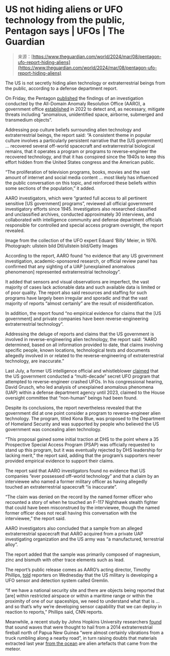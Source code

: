 <!--yml
category: 未分类
date: 2024-05-27 14:48:19
-->

# US not hiding aliens or UFO technology from the public, Pentagon says | UFOs | The Guardian

> 来源：[https://www.theguardian.com/world/2024/mar/08/pentagon-ufo-report-hiding-aliens](https://www.theguardian.com/world/2024/mar/08/pentagon-ufo-report-hiding-aliens)

The US is not secretly hiding alien technology or extraterrestrial beings from the public, according to a defense department report.

On Friday, the Pentagon [published](https://media.defense.gov/2024/Mar/08/2003409233/-1/-1/0/DOPSR-CLEARED-508-COMPLIANT-HRRV1-08-MAR-2024-FINAL.PDF) the findings of an investigation conducted by the All-Domain Anomaly Resolution Office (AARO), a government office [established](https://www.defense.gov/News/Releases/Release/Article/3100053/dod-announces-the-establishment-of-the-all-domain-anomaly-resolution-office/) in 2022 to detect and, as necessary, mitigate threats including “anomalous, unidentified space, airborne, submerged and transmedium objects”.

<gu-island name="SignInGateSelector" priority="feature" deferuntil="visible" props="{&quot;contentType&quot;:&quot;Article&quot;,&quot;sectionId&quot;:&quot;world&quot;,&quot;tags&quot;:[{&quot;id&quot;:&quot;world/ufos&quot;,&quot;type&quot;:&quot;Keyword&quot;,&quot;title&quot;:&quot;UFOs&quot;},{&quot;id&quot;:&quot;us-news/us-news&quot;,&quot;type&quot;:&quot;Keyword&quot;,&quot;title&quot;:&quot;US news&quot;},{&quot;id&quot;:&quot;type/article&quot;,&quot;type&quot;:&quot;Type&quot;,&quot;title&quot;:&quot;Article&quot;},{&quot;id&quot;:&quot;tone/news&quot;,&quot;type&quot;:&quot;Tone&quot;,&quot;title&quot;:&quot;News&quot;},{&quot;id&quot;:&quot;profile/maya-yang&quot;,&quot;type&quot;:&quot;Contributor&quot;,&quot;title&quot;:&quot;Maya Yang&quot;},{&quot;id&quot;:&quot;publication/theobserver&quot;,&quot;type&quot;:&quot;Publication&quot;,&quot;title&quot;:&quot;The Observer&quot;},{&quot;id&quot;:&quot;theobserver/news&quot;,&quot;type&quot;:&quot;NewspaperBook&quot;,&quot;title&quot;:&quot;Main section&quot;},{&quot;id&quot;:&quot;theobserver/news/worldnews&quot;,&quot;type&quot;:&quot;NewspaperBookSection&quot;,&quot;title&quot;:&quot;World news&quot;},{&quot;id&quot;:&quot;tracking/commissioningdesk/us-news&quot;,&quot;type&quot;:&quot;Tracking&quot;,&quot;title&quot;:&quot;US News&quot;}],&quot;isPaidContent&quot;:false,&quot;isPreview&quot;:false,&quot;host&quot;:&quot;https://www.theguardian.com&quot;,&quot;pageId&quot;:&quot;world/2024/mar/08/pentagon-ufo-report-hiding-aliens&quot;,&quot;idUrl&quot;:&quot;https://profile.theguardian.com&quot;,&quot;switches&quot;:{&quot;lightbox&quot;:true,&quot;prebidAppnexusUkRow&quot;:true,&quot;mastheadWithHighlights&quot;:false,&quot;abSignInGateMainVariant&quot;:true,&quot;commercialMetrics&quot;:true,&quot;prebidTrustx&quot;:true,&quot;scAdFreeBanner&quot;:false,&quot;adaptiveSite&quot;:true,&quot;prebidPermutiveAudience&quot;:true,&quot;compareVariantDecision&quot;:false,&quot;enableSentryReporting&quot;:true,&quot;lazyLoadContainers&quot;:true,&quot;ampArticleSwitch&quot;:true,&quot;remarketing&quot;:true,&quot;articleEndSlot&quot;:true,&quot;keyEventsCarousel&quot;:true,&quot;updateLogoAdPartner&quot;:true,&quot;registerWithPhone&quot;:false,&quot;darkModeWeb&quot;:true,&quot;targeting&quot;:true,&quot;remoteHeader&quot;:true,&quot;slotBodyEnd&quot;:true,&quot;prebidImproveDigitalSkins&quot;:true,&quot;ampPrebidOzone&quot;:true,&quot;extendedMostPopularFronts&quot;:true,&quot;emailInlineInFooter&quot;:true,&quot;showNewPrivacyWordingOnEmailSignupEmbeds&quot;:true,&quot;abDeeplyReadRightColumn&quot;:true,&quot;prebidAnalytics&quot;:true,&quot;extendedMostPopular&quot;:true,&quot;ampContentAbTesting&quot;:false,&quot;prebidCriteo&quot;:true,&quot;okta&quot;:true,&quot;imrWorldwide&quot;:true,&quot;acast&quot;:true,&quot;automaticFilters&quot;:true,&quot;twitterUwt&quot;:true,&quot;updatedHeaderDesign&quot;:true,&quot;prebidAppnexusInvcode&quot;:true,&quot;ampPrebidPubmatic&quot;:true,&quot;a9HeaderBidding&quot;:true,&quot;prebidAppnexus&quot;:true,&quot;enableDiscussionSwitch&quot;:true,&quot;prebidXaxis&quot;:true,&quot;stickyVideos&quot;:true,&quot;interactiveFullHeaderSwitch&quot;:true,&quot;discussionAllPageSize&quot;:true,&quot;prebidUserSync&quot;:true,&quot;audioOnwardJourneySwitch&quot;:true,&quot;brazeTaylorReport&quot;:false,&quot;externalVideoEmbeds&quot;:true,&quot;abSignInGateAlternativeWording&quot;:false,&quot;callouts&quot;:true,&quot;sentinelLogger&quot;:true,&quot;geoMostPopular&quot;:true,&quot;weAreHiring&quot;:false,&quot;relatedContent&quot;:true,&quot;thirdPartyEmbedTracking&quot;:true,&quot;prebidOzone&quot;:true,&quot;ampLiveblogSwitch&quot;:true,&quot;ampAmazon&quot;:true,&quot;prebidAdYouLike&quot;:true,&quot;mostViewedFronts&quot;:true,&quot;discussionInApps&quot;:false,&quot;optOutAdvertising&quot;:true,&quot;abSignInGateMainControl&quot;:true,&quot;googleSearch&quot;:true,&quot;brazeSwitch&quot;:true,&quot;darkModeInApps&quot;:true,&quot;prebidKargo&quot;:true,&quot;consentManagement&quot;:true,&quot;personaliseSignInGateAfterCheckout&quot;:true,&quot;redplanetForAus&quot;:true,&quot;prebidSonobi&quot;:true,&quot;idProfileNavigation&quot;:true,&quot;confiantAdVerification&quot;:true,&quot;discussionAllowAnonymousRecommendsSwitch&quot;:false,&quot;dcrTagPages&quot;:true,&quot;absoluteServerTimes&quot;:false,&quot;permutive&quot;:true,&quot;comscore&quot;:true,&quot;ampPrebidCriteo&quot;:true,&quot;tagLinkDesign&quot;:false,&quot;abMpuWhenNoEpic&quot;:false,&quot;newsletterOnwards&quot;:false,&quot;youtubeIma&quot;:true,&quot;webFonts&quot;:true,&quot;prebidImproveDigital&quot;:true,&quot;abAdBlockAsk&quot;:false,&quot;ophan&quot;:true,&quot;crosswordSvgThumbnails&quot;:true,&quot;prebidTriplelift&quot;:true,&quot;weather&quot;:true,&quot;prebidPubmatic&quot;:true,&quot;serverShareCounts&quot;:false,&quot;autoRefresh&quot;:true,&quot;enhanceTweets&quot;:true,&quot;prebidIndexExchange&quot;:true,&quot;prebidOpenx&quot;:true,&quot;prebidHeaderBidding&quot;:true,&quot;idCookieRefresh&quot;:true,&quot;discussionPageSize&quot;:true,&quot;smartAppBanner&quot;:false,&quot;boostGaUserTimingFidelity&quot;:false,&quot;historyTags&quot;:true,&quot;brazeContentCards&quot;:true,&quot;surveys&quot;:true,&quot;remoteBanner&quot;:true,&quot;emailSignupRecaptcha&quot;:true,&quot;prebidSmart&quot;:true,&quot;shouldLoadGoogletag&quot;:true,&quot;inizio&quot;:true}}" config="{&quot;renderingTarget&quot;:&quot;Web&quot;,&quot;darkModeAvailable&quot;:false,&quot;inAdvertisingPartnerABTest&quot;:false,&quot;assetOrigin&quot;:&quot;https://assets.guim.co.uk/&quot;}"></gu-island>

<gu-island name="RichLinkComponent" priority="feature" deferuntil="idle" props="{&quot;richLinkIndex&quot;:2,&quot;element&quot;:{&quot;_type&quot;:&quot;model.dotcomrendering.pageElements.RichLinkBlockElement&quot;,&quot;prefix&quot;:&quot;Related: &quot;,&quot;text&quot;:&quot;Pentagon ex-UFO chief says conspiracy theorists in government drive spending&quot;,&quot;elementId&quot;:&quot;da4e7a87-ee35-43e7-94d5-f84cee84a417&quot;,&quot;role&quot;:&quot;richLink&quot;,&quot;url&quot;:&quot;https://www.theguardian.com/world/2024/jan/27/sean-kirkpatrick-pentagon-ufo-conspiracy-theory-myths&quot;},&quot;ajaxUrl&quot;:&quot;https://api.nextgen.guardianapps.co.uk&quot;,&quot;format&quot;:{&quot;display&quot;:0,&quot;theme&quot;:0,&quot;design&quot;:0}}" config="{&quot;renderingTarget&quot;:&quot;Web&quot;,&quot;darkModeAvailable&quot;:false,&quot;inAdvertisingPartnerABTest&quot;:false,&quot;assetOrigin&quot;:&quot;https://assets.guim.co.uk/&quot;}"></gu-island>

Addressing pop culture beliefs surrounding alien technology and extraterrestrial beings, the report said: “A consistent theme in popular culture involves a particularly persistent narrative that the [US government] … recovered several off-world spacecraft and extraterrestrial biological remains, that it operates a program or programs to reverse-engineer the recovered technology, and that it has conspired since the 1940s to keep this effort hidden from the United States congress and the American public.

“The proliferation of television programs, books, movies and the vast amount of internet and social media content … most likely has influenced the public conversation on this topic, and reinforced these beliefs within some sections of the population,” it added.

AARO investigators, which were “granted full access to all pertinent sensitive [US government] programs”, reviewed all official government investigatory efforts since 1945\. Investigators also researched classified and unclassified archives, conducted approximately 30 interviews, and collaborated with intelligence community and defense department officials responsible for controlled and special access program oversight, the report revealed.

Image from the collection of the UFO expert Eduard ‘Billy’ Meier, in 1976. Photograph: ullstein bild Dtl/ullstein bild/Getty Images

According to the report, AARO found “no evidence that any US government investigation, academic-sponsored research, or official review panel has confirmed that any sighting of a UAP [unexplained anomalous phenomenon] represented extraterrestrial technology”.

It added that sensors and visual observations are imperfect, the vast majority of cases lack actionable data and such available data is limited or of poor quality. The report also said resources and staffing for such programs have largely been irregular and sporadic and that the vast majority of reports “almost certainly” are the result of misidentification.

In addition, the report found “no empirical evidence for claims that the [US government] and private companies have been reverse-engineering extraterrestrial technology”.

Addressing the deluge of reports and claims that the US government is involved in reverse-engineering alien technology, the report said: “AARO determined, based on all information provided to date, that claims involving specific people, known locations, technological tests and documents allegedly involved in or related to the reverse-engineering of extraterrestrial technology, are inaccurate.”

Last July, a former US intelligence official and whistleblower [claimed](https://www.theguardian.com/us-news/2023/jul/26/ufo-hearing-congress-evidence-david-grusch) that the US government conducted a “multi-decade” secret UFO program that attempted to reverse-engineer crashed UFOs. In his congressional hearing, David Grusch, who led analysis of unexplained anomalous phenomena (UAP) within a defense department agency until 2023, claimed to the House oversight committee that “non-human” beings had been found.

Despite its conclusions, the report nevertheless revealed that the government did at one point consider a program to reverse-engineer alien technology. The program, titled Kona Blue, was proposed to the Department of Homeland Security and was supported by people who believed the US government was concealing alien technology.

“This proposal gained some initial traction at DHS to the point where a 35 Prospective Special Access Program (PSAP) was officially requested to stand up this program, but it was eventually rejected by DHS leadership for lacking merit,” the report said, adding that the program’s supporters never provided empirical evidence to support their claims.

The report said that AARO investigators found no evidence that US companies “ever possessed off-world technology” and that a claim by an interviewee who named a former military officer as having allegedly touched an extraterrestrial spacecraft “is inaccurate”.

“The claim was denied on the record by the named former officer who recounted a story of when he touched an F-117 Nighthawk stealth fighter that could have been misconstrued by the interviewee, though the named former officer does not recall having this conversation with the interviewee,” the report said.

AARO investigators also concluded that a sample from an alleged extraterrestrial spacecraft that AARO acquired from a private UAP investigating organization and the US army was “a manufactured, terrestrial alloy”.

The report added that the sample was primarily composed of magnesium, zinc and bismuth with other trace elements such as lead.

The report’s public release comes as AARO’s acting director, Timothy Phillips, [told](https://www.cnn.com/2024/03/08/politics/us-military-developing-ufo-detection-kits/index.html) reporters on Wednesday that the US military is developing a UFO sensor and detection system called Gremlin.

“If we have a national security site and there are objects being reported that [are] within restricted airspace or within a maritime range or within the proximity of one of our spaceships, we need to understand what that is … and so that’s why we’re developing sensor capability that we can deploy in reaction to reports,” Phillips said, CNN reports.

Meanwhile, a recent study by Johns Hopkins University researchers [found](https://hub.jhu.edu/2024/03/07/alien-meteor-truck/) that sound waves that were thought to hail from a 2014 extraterrestrial fireball north of Papua New Guinea “were almost certainly vibrations from a truck rumbling along a nearby road”, in turn raising doubts that materials extracted last year [from the ocean](https://www.theguardian.com/world/2023/mar/24/harvard-physicist-pacific-expedition-first-interstellar-meteor) are alien artefacts that came from the meteor.